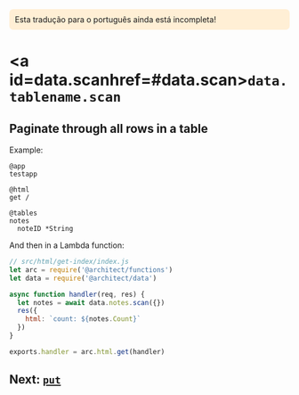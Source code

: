 <div style=background:papayawhip;padding:10px;border-radius:7px;>Esta tradução para o português ainda está incompleta!</div>

# <a id=data.scanhref=#data.scan>`data.tablename.scan`</a>

## Paginate through all rows in a table

Example:

```.arc
@app
testapp

@html
get /

@tables
notes
  noteID *String

```

And then in a Lambda function:

```javascript
// src/html/get-index/index.js
let arc = require('@architect/functions')
let data = require('@architect/data')

async function handler(req, res) {
  let notes = await data.notes.scan({})
  res({
    html: `count: ${notes.Count}`
  })
}

exports.handler = arc.html.get(handler)
```

## Next: [`put`](/reference/data-put)
